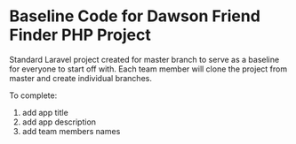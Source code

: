 # Baseline Code for Dawson Friend Finder PHP Project

Standard Laravel project created for master branch to serve as a baseline for everyone to start off with. 
Each team member will clone the project from master and create individual branches. 

To complete: 

1) add app title 
2) add app description 
3) add team members names